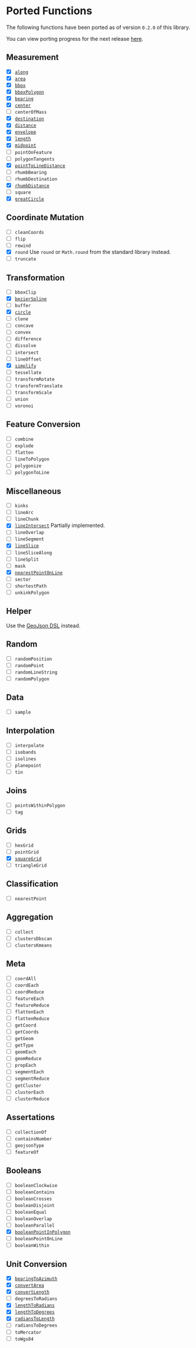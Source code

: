 # Ported Functions

The following functions have been ported as of version `0.2.0` of this library.

You can view porting progress for the next release
[here](https://github.com/maplibre/spatial-k/milestone/1).

## Measurement

- [x] [`along`](../api/turf/org.maplibre.spatialk.turf/along.html)
- [x] [`area`](../api/turf/org.maplibre.spatialk.turf/area.html)
- [x] [`bbox`](../api/turf/org.maplibre.spatialk.turf/bbox.html)
- [x] [`bboxPolygon`](../api/turf/org.maplibre.spatialk.turf/bbox-polygon.html)
- [x] [`bearing`](../api/turf/org.maplibre.spatialk.turf/bearing.html)
- [x] [`center`](../api/turf/org.maplibre.spatialk.turf/center.html)
- [ ] `centerOfMass`
- [x] [`destination`](../api/turf/org.maplibre.spatialk.turf/destination.html)
- [x] [`distance`](../api/turf/org.maplibre.spatialk.turf/distance.html)
- [x] [`envelope`](../api/turf/org.maplibre.spatialk.turf/envelope.html)
- [x] [`length`](../api/turf/org.maplibre.spatialk.turf/length.html)
- [x] [`midpoint`](../api/turf/org.maplibre.spatialk.turf/midpoint.html)
- [ ] `pointOnFeature`
- [ ] `polygonTangents`
- [x] [`pointToLineDistance`](../api/turf/org.maplibre.spatialk.turf/point-to-line-distance.html)
- [ ] `rhumbBearing`
- [ ] `rhumbDestination`
- [x] [`rhumbDistance`](../api/turf/org.maplibre.spatialk.turf/rhumb-distance.html)
- [ ] `square`
- [x] [`greatCircle`](../api/turf/org.maplibre.spatialk.turf/great-circle.html)

## Coordinate Mutation

- [ ] `cleanCoords`
- [ ] `flip`
- [ ] `rewind`
- [x] `round` Use `round` or `Math.round` from the standard library instead.
- [ ] `truncate`

## Transformation

- [ ] `bboxClip`
- [x] [`bezierSpline`](../api/turf/org.maplibre.spatialk.turf/bezier-spline.html)
- [ ] `buffer`
- [x] [`circle`](../api/turf/org.maplibre.spatialk.turf/circle.html)
- [ ] `clone`
- [ ] `concave`
- [ ] `convex`
- [ ] `difference`
- [ ] `dissolve`
- [ ] `intersect`
- [ ] `lineOffset`
- [x] [`simplify`](../api/turf/org.maplibre.spatialk.turf/simplify.html)
- [ ] `tessellate`
- [ ] `transformRotate`
- [ ] `transformTranslate`
- [ ] `transformScale`
- [ ] `union`
- [ ] `voronoi`

## Feature Conversion

- [ ] `combine`
- [ ] `explode`
- [ ] `flatten`
- [ ] `lineToPolygon`
- [ ] `polygonize`
- [ ] `polygonToLine`

## Miscellaneous

- [ ] `kinks`
- [ ] `lineArc`
- [ ] `lineChunk`
- [x] [`lineIntersect`](../api/turf/org.maplibre.spatialk.turf/line-intersect.html)
      Partially implemented.
- [ ] `lineOverlap`
- [ ] `lineSegment`
- [x] [`lineSlice`](../api/turf/org.maplibre.spatialk.turf/line-slice.html)
- [ ] `lineSliceAlong`
- [ ] `lineSplit`
- [ ] `mask`
- [x] [`nearestPointOnLine`](../api/turf/org.maplibre.spatialk.turf/nearest-point-on-line.html)
- [ ] `sector`
- [ ] `shortestPath`
- [ ] `unkinkPolygon`

## Helper

Use the [GeoJson DSL](../geojson/#geojson-dsl) instead.

## Random

- [ ] `randomPosition`
- [ ] `randomPoint`
- [ ] `randomLineString`
- [ ] `randomPolygon`

## Data

- [ ] `sample`

## Interpolation

- [ ] `interpolate`
- [ ] `isobands`
- [ ] `isolines`
- [ ] `planepoint`
- [ ] `tin`

## Joins

- [ ] `pointsWithinPolygon`
- [ ] `tag`

## Grids

- [ ] `hexGrid`
- [ ] `pointGrid`
- [x] [`squareGrid`](../api/turf/org.maplibre.spatialk.turf/squareGrid.html)
- [ ] `triangleGrid`

## Classification

- [ ] `nearestPoint`

## Aggregation

- [ ] `collect`
- [ ] `clustersDbscan`
- [ ] `clustersKmeans`

## Meta

- [ ] `coordAll`
- [ ] `coordEach`
- [ ] `coordReduce`
- [ ] `featureEach`
- [ ] `featureReduce`
- [ ] `flattenEach`
- [ ] `flattenReduce`
- [ ] `getCoord`
- [ ] `getCoords`
- [ ] `getGeom`
- [ ] `getType`
- [ ] `geomEach`
- [ ] `geomReduce`
- [ ] `propEach`
- [ ] `segmentEach`
- [ ] `segmentReduce`
- [ ] `getCluster`
- [ ] `clusterEach`
- [ ] `clusterReduce`

## Assertations

- [ ] `collectionOf`
- [ ] `containsNumber`
- [ ] `geojsonType`
- [ ] `featureOf`

## Booleans

- [ ] `booleanClockwise`
- [ ] `booleanContains`
- [ ] `booleanCrosses`
- [ ] `booleanDisjoint`
- [ ] `booleanEqual`
- [ ] `booleanOverlap`
- [ ] `booleanParallel`
- [x] [`booleanPointInPolygon`](../api/turf/org.maplibre.spatialk.turf/boolean-point-in-polygon.html)
- [ ] `booleanPointOnLine`
- [ ] `booleanWithin`

## Unit Conversion

- [x] [`bearingToAzimuth`](../api/turf/org.maplibre.spatialk.turf/bearing-to-azimuth.html)
- [x] [`convertArea`](../api/turf/org.maplibre.spatialk.turf/convert-area.html)
- [x] [`convertLength`](../api/turf/org.maplibre.spatialk.turf/convert-length.html)
- [ ] `degreesToRadians`
- [x] [`lengthToRadians`](../api/turf/org.maplibre.spatialk.turf/length-to-radians.html)
- [x] [`lengthToDegrees`](../api/turf/org.maplibre.spatialk.turf/length-to-degrees.html)
- [x] [`radiansToLength`](../api/turf/org.maplibre.spatialk.turf/radians-to-length.html)
- [ ] `radiansToDegrees`
- [ ] `toMercator`
- [ ] `toWgs84`
